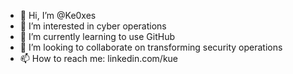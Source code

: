 - 👋 Hi, I’m @Ke0xes
- 👀 I’m interested in cyber operations 
- 🌱 I’m currently learning to use GitHub 
- 💞️ I’m looking to collaborate on transforming security operations
- 📫 How to reach me: linkedin.com/kue

<!---
Ke0xes/Ke0xes is a ✨ special ✨ repository because its `README.md` (this file) appears on your GitHub profile.
You can click the Preview link to take a look at your changes.
--->
